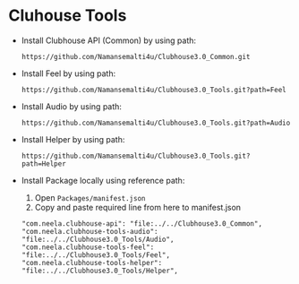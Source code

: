 # Cluhouse Tools

* Install Clubhouse API (Common) by using path:
    ```
    https://github.com/Namansemalti4u/Clubhouse3.0_Common.git
    ```
    
* Install Feel by using path:
    ```
    https://github.com/Namansemalti4u/Clubhouse3.0_Tools.git?path=Feel
    ```

* Install Audio by using path:
    ```
    https://github.com/Namansemalti4u/Clubhouse3.0_Tools.git?path=Audio
    ```

* Install Helper by using path:
    ```
    https://github.com/Namansemalti4u/Clubhouse3.0_Tools.git?path=Helper
    ```

* Install Package locally using reference path:
    1. Open `Packages/manifest.json`
    2. Copy and paste required line from here to manifest.json

    ```
    "com.neela.clubhouse-api": "file:../../Clubhouse3.0_Common",
    "com.neela.clubhouse-tools-audio": "file:../../Clubhouse3.0_Tools/Audio",
    "com.neela.clubhouse-tools-feel": "file:../../Clubhouse3.0_Tools/Feel",
    "com.neela.clubhouse-tools-helper": "file:../../Clubhouse3.0_Tools/Helper",
    ```
